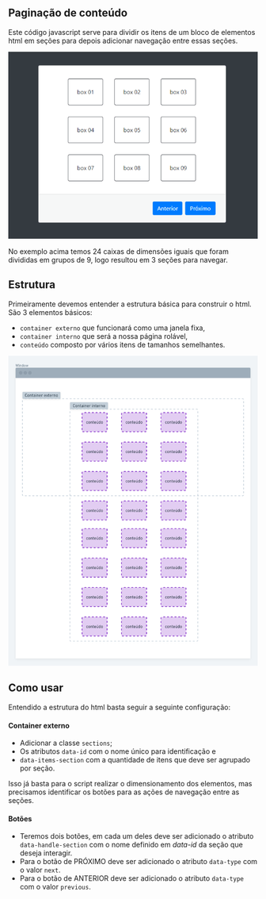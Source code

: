 ## Paginação de conteúdo

Este código javascript serve para dividir os itens de um bloco de elementos html em seções para depois adicionar navegação entre essas seções.

![exemplo](./assets/navegacao_em_scroll.gif)

No exemplo acima temos 24 caixas de dimensões iguais que foram divididas em grupos de 9, logo resultou em 3 seções para navegar.

## Estrutura

Primeiramente devemos entender a estrutura básica para construir o html. São 3 elementos básicos: 
- `container externo` que funcionará como uma janela fixa,
- `container interno` que será a nossa página rolável,
- `conteúdo` composto por vários itens de tamanhos semelhantes.

![estrutura html](./assets/estrutura.png)

## Como usar

Entendido a estrutura do html basta seguir a seguinte configuração:

#### Container externo
- Adicionar a classe `sections`;
- Os atributos `data-id` com o nome único para identificação e
-  `data-items-section` com a quantidade de itens que deve ser agrupado por seção.

Isso já basta para o script realizar o dimensionamento dos elementos, mas precisamos identificar os botões para as ações de navegação entre as seções.

#### Botões
- Teremos dois botões, em cada um deles deve ser adicionado o atributo `data-handle-section` com o nome definido em *data-id* da seção que deseja interagir. 
- Para o botão de PRÓXIMO deve ser adicionado o atributo `data-type` com o valor `next`.
- Para o botão de ANTERIOR deve ser adicionado o atributo `data-type` com o valor `previous`.



